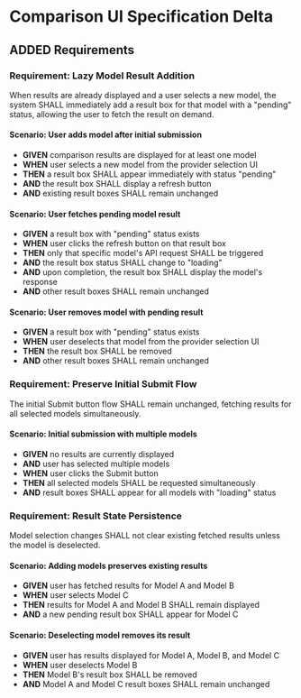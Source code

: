 # Comparison UI Specification Delta

## ADDED Requirements

### Requirement: Lazy Model Result Addition
When results are already displayed and a user selects a new model, the system SHALL immediately add a result box for that model with a "pending" status, allowing the user to fetch the result on demand.

#### Scenario: User adds model after initial submission
- **GIVEN** comparison results are displayed for at least one model
- **WHEN** user selects a new model from the provider selection UI
- **THEN** a result box SHALL appear immediately with status "pending"
- **AND** the result box SHALL display a refresh button
- **AND** existing result boxes SHALL remain unchanged

#### Scenario: User fetches pending model result
- **GIVEN** a result box with "pending" status exists
- **WHEN** user clicks the refresh button on that result box
- **THEN** only that specific model's API request SHALL be triggered
- **AND** the result box status SHALL change to "loading"
- **AND** upon completion, the result box SHALL display the model's response
- **AND** other result boxes SHALL remain unchanged

#### Scenario: User removes model with pending result
- **GIVEN** a result box with "pending" status exists
- **WHEN** user deselects that model from the provider selection UI
- **THEN** the result box SHALL be removed
- **AND** other result boxes SHALL remain unchanged

### Requirement: Preserve Initial Submit Flow
The initial Submit button flow SHALL remain unchanged, fetching results for all selected models simultaneously.

#### Scenario: Initial submission with multiple models
- **GIVEN** no results are currently displayed
- **AND** user has selected multiple models
- **WHEN** user clicks the Submit button
- **THEN** all selected models SHALL be requested simultaneously
- **AND** result boxes SHALL appear for all models with "loading" status

### Requirement: Result State Persistence
Model selection changes SHALL not clear existing fetched results unless the model is deselected.

#### Scenario: Adding models preserves existing results
- **GIVEN** user has fetched results for Model A and Model B
- **WHEN** user selects Model C
- **THEN** results for Model A and Model B SHALL remain displayed
- **AND** a new pending result box SHALL appear for Model C

#### Scenario: Deselecting model removes its result
- **GIVEN** user has results displayed for Model A, Model B, and Model C
- **WHEN** user deselects Model B
- **THEN** Model B's result box SHALL be removed
- **AND** Model A and Model C result boxes SHALL remain unchanged
